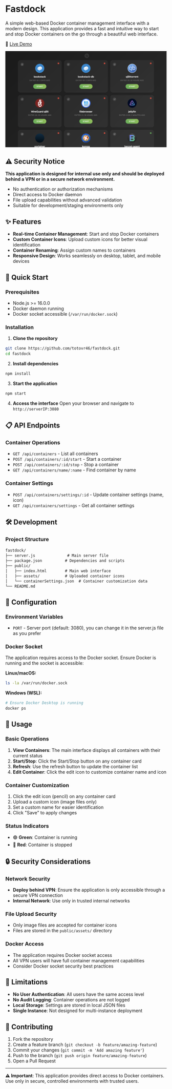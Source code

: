 # Fastdock

A simple web-based Docker container management interface with a modern design. This application provides a fast and intuitive way to start and stop Docker containers on the go through a beautiful web interface.

🎯 [Live Demo](https://fastdock.salvatoremusumeci.org)


![Fastdock Interface](fast-demo.png)

## ⚠️ Security Notice

**This application is designed for internal use only and should be deployed behind a VPN or in a secure network environment.**

- No authentication or authorization mechanisms
- Direct access to Docker daemon
- File upload capabilities without advanced validation
- Suitable for development/staging environments only

## ✨ Features

- **Real-time Container Management**: Start and stop Docker containers
- **Custom Container Icons**: Upload custom icons for better visual identification
- **Container Renaming**: Assign custom names to containers
- **Responsive Design**: Works seamlessly on desktop, tablet, and mobile devices

## 🚀 Quick Start

### Prerequisites

- Node.js >= 16.0.0
- Docker daemon running
- Docker socket accessible (`/var/run/docker.sock`)

### Installation

1. **Clone the repository**
```bash
git clone https://github.com/totovr46/fastdock.git
cd fastdock
```

2. **Install dependencies**
```bash
npm install
```

3. **Start the application**
```bash
npm start
```

4. **Access the interface**
Open your browser and navigate to `http://serverIP:3080`

## 📋 API Endpoints

### Container Operations
- `GET /api/containers` - List all containers
- `POST /api/containers/:id/start` - Start a container
- `POST /api/containers/:id/stop` - Stop a container
- `GET /api/containers/name/:name` - Find container by name

### Container Settings
- `POST /api/containers/settings/:id` - Update container settings (name, icon)
- `GET /api/containers/settings` - Get all container settings

## 🛠️ Development


### Project Structure
```
fastdock/
├── server.js              # Main server file
├── package.json          # Dependencies and scripts
├── public/
│   ├── index.html        # Main web interface
│   ├── assets/           # Uploaded container icons
│   └── containerSettings.json  # Container customization data
└── README.md
```

## 🔧 Configuration

### Environment Variables
- `PORT` - Server port (default: 3080), you can change it in the server.js file as you prefer

### Docker Socket
The application requires access to the Docker socket. Ensure Docker is running and the socket is accessible:

**Linux/macOS:**
```bash
ls -la /var/run/docker.sock
```

**Windows (WSL):**
```bash
# Ensure Docker Desktop is running
docker ps
```

## 🚦 Usage

### Basic Operations
1. **View Containers**: The main interface displays all containers with their current status
2. **Start/Stop**: Click the Start/Stop button on any container card
3. **Refresh**: Use the refresh button to update the container list
4. **Edit Container**: Click the edit icon to customize container name and icon

### Container Customization
1. Click the edit icon (pencil) on any container card
2. Upload a custom icon (image files only)
3. Set a custom name for easier identification
4. Click "Save" to apply changes

### Status Indicators
- 🟢 **Green**: Container is running
- 🔴 **Red**: Container is stopped

## 🔒 Security Considerations

### Network Security
- **Deploy behind VPN**: Ensure the application is only accessible through a secure VPN connection
- **Internal Network**: Use only in trusted internal networks

### File Upload Security
- Only image files are accepted for container icons
- Files are stored in the `public/assets/` directory

### Docker Access
- The application requires Docker socket access
- All VPN users will have full container management capabilities
- Consider Docker socket security best practices

## 🚨 Limitations

- **No User Authentication**: All users have the same access level
- **No Audit Logging**: Container operations are not logged
- **Local Storage**: Settings are stored in local JSON files
- **Single Instance**: Not designed for multi-instance deployment


## 🤝 Contributing

1. Fork the repository
2. Create a feature branch (`git checkout -b feature/amazing-feature`)
3. Commit your changes (`git commit -m 'Add amazing feature'`)
4. Push to the branch (`git push origin feature/amazing-feature`)
5. Open a Pull Request

---

**⚠️ Important**: This application provides direct access to Docker containers. Use only in secure, controlled environments with trusted users.